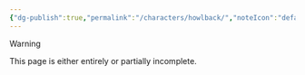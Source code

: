 ```yaml
---
{"dg-publish":true,"permalink":"/characters/howlback/","noteIcon":"default"}
---
```

  
>[!warning] 
>This page is either entirely or partially incomplete. 
